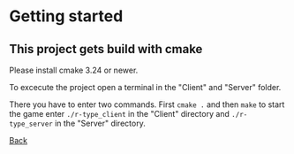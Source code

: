 # Getting started

## This project gets build with cmake

Please install cmake 3.24 or newer.

To excecute the project open a terminal in the "Client" and "Server" folder.

There you have to enter two commands. First `cmake .` and then `make` to start the game enter `./r-type_client` in the "Client" directory and `./r-type_server` in the "Server" directory.

[Back](../../)
